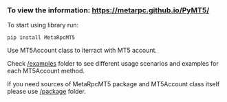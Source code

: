 ### To view the information: https://metarpc.github.io/PyMT5/

To start using library run:
```
pip install MetaRpcMT5 
```
Use MT5Account class to iterract with MT5 account.

Check [/examples](https://github.com/MetaRPC/PyMT5/tree/main/examples) folder to see different usage scenarios and examples for each MT5Account method.

If you need sources of MetaRpcMT5 package and MT5Account class itself please use [/package](https://github.com/MetaRPC/PyMT5/tree/main/package) folder.
